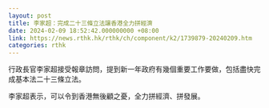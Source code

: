 ```yaml
---
layout: post
title: 李家超：完成二十三條立法讓香港全力拼經濟
date: 2024-02-09 18:52:42.000000000 +08:00
link: https://news.rthk.hk/rthk/ch/component/k2/1739879-20240209.htm
categories: rthk
---
```


行政長官李家超接受報章訪問，提到新一年政府有幾個重要工作要做，包括盡快完成基本法二十三條立法。

李家超表示，可以令到香港無後顧之憂，全力拼經濟、拼發展。
